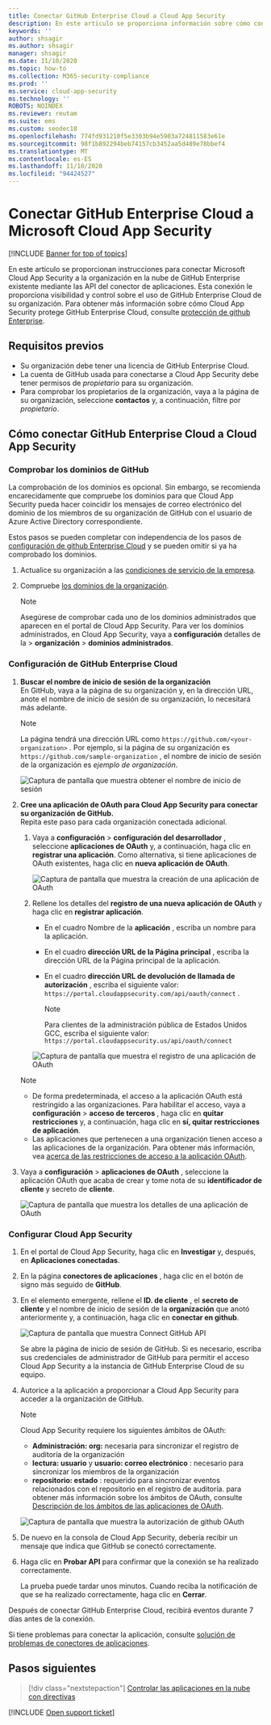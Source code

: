 ```yaml
---
title: Conectar GitHub Enterprise Cloud a Cloud App Security
description: En este artículo se proporciona información sobre cómo conectar la aplicación GitHub Enterprise Cloud a Cloud App Security mediante el conector de API para la visibilidad y el control del uso.
keywords: ''
author: shsagir
ms.author: shsagir
manager: shsagir
ms.date: 11/10/2020
ms.topic: how-to
ms.collection: M365-security-compliance
ms.prod: ''
ms.service: cloud-app-security
ms.technology: ''
ROBOTS: NOINDEX
ms.reviewer: reutam
ms.suite: ems
ms.custom: seodec18
ms.openlocfilehash: 774fd931210f5e3303b94e5903a724811583e61e
ms.sourcegitcommit: 98f1b892294beb74157cb3452aa5d489e78bbef4
ms.translationtype: MT
ms.contentlocale: es-ES
ms.lasthandoff: 11/10/2020
ms.locfileid: "94424527"
---
```

# <a name="connect-github-enterprise-cloud-to-microsoft-cloud-app-security"></a>Conectar GitHub Enterprise Cloud a Microsoft Cloud App Security

[!INCLUDE [Banner for top of topics](includes/banner.md)]

En este artículo se proporcionan instrucciones para conectar Microsoft Cloud App Security a la organización en la nube de GitHub Enterprise existente mediante las API del conector de aplicaciones. Esta conexión le proporciona visibilidad y control sobre el uso de GitHub Enterprise Cloud de su organización. Para obtener más información sobre cómo Cloud App Security protege GitHub Enterprise Cloud, consulte [protección de github Enterprise](protect-github.md).

## <a name="prerequisites"></a>Requisitos previos

- Su organización debe tener una licencia de GitHub Enterprise Cloud.
- La cuenta de GitHub usada para conectarse a Cloud App Security debe tener permisos de *propietario* para su organización.
- Para comprobar los propietarios de la organización, vaya a la página de su organización, seleccione **contactos** y, a continuación, filtre por *propietario*.

## <a name="how-to-connect-github-enterprise-cloud-to-cloud-app-security"></a>Cómo conectar GitHub Enterprise Cloud a Cloud App Security

### <a name="verify-your-github-domains"></a>Comprobar los dominios de GitHub

La comprobación de los dominios es opcional. Sin embargo, se recomienda encarecidamente que compruebe los dominios para que Cloud App Security pueda hacer coincidir los mensajes de correo electrónico del dominio de los miembros de su organización de GitHub con el usuario de Azure Active Directory correspondiente.

Estos pasos se pueden completar con independencia de los pasos de [configuración de github Enterprise Cloud](#configure-github-enterprise-cloud) y se pueden omitir si ya ha comprobado los dominios.

1. Actualice su organización a las [condiciones de servicio de la empresa](https://help.github.com/en/github/setting-up-and-managing-organizations-and-teams/upgrading-to-the-corporate-terms-of-service).
1. Compruebe [los dominios de la organización](https://help.github.com/en/github/setting-up-and-managing-organizations-and-teams/verifying-your-organizations-domain).

    > [!NOTE]
    > Asegúrese de comprobar cada uno de los dominios administrados que aparecen en el portal de Cloud App Security. Para ver los dominios administrados, en Cloud App Security, vaya a **configuración** detalles de la  >  **organización**  >  **dominios administrados**.

### <a name="configure-github-enterprise-cloud"></a>Configuración de GitHub Enterprise Cloud

1. **Buscar el nombre de inicio de sesión de la organización**  
En GitHub, vaya a la página de su organización y, en la dirección URL, anote el nombre de inicio de sesión de su organización, lo necesitará más adelante.

    > [!NOTE]
    > La página tendrá una dirección URL como `https://github.com/<your-organization>` . Por ejemplo, si la página de su organización es `https://github.com/sample-organization` , el nombre de inicio de sesión de la organización es *ejemplo de organización*.

    ![Captura de pantalla que muestra obtener el nombre de inicio de sesión](media/connect-github-org-login-name.png)

1. **Cree una aplicación de OAuth para Cloud App Security para conectar su organización de GitHub.**  
Repita este paso para cada organización conectada adicional.

    1. Vaya a **configuración**  >  **configuración del desarrollador** , seleccione **aplicaciones de OAuth** y, a continuación, haga clic en **registrar una aplicación**. Como alternativa, si tiene aplicaciones de OAuth existentes, haga clic en **nueva aplicación de OAuth**.

        ![Captura de pantalla que muestra la creación de una aplicación de OAuth](media/connect-github-create-oauth-app.png)

    1. Rellene los detalles del **registro de una nueva aplicación de OAuth** y haga clic en **registrar aplicación**.
        - En el cuadro Nombre de la **aplicación** , escriba un nombre para la aplicación.
        - En el cuadro **dirección URL de la Página principal** , escriba la dirección URL de la Página principal de la aplicación.
        - En el cuadro **dirección URL de devolución de llamada de autorización** , escriba el siguiente valor: `https://portal.cloudappsecurity.com/api/oauth/connect` .

            > [!NOTE]
            > Para clientes de la administración pública de Estados Unidos GCC, escriba el siguiente valor: `https://portal.cloudappsecurity.us/api/oauth/connect`

        ![Captura de pantalla que muestra el registro de una aplicación de OAuth](media/connect-github-register-oauth-app.png)

    > [!NOTE]
    >
    > - De forma predeterminada, el acceso a la aplicación OAuth está restringido a las organizaciones. Para habilitar el acceso, vaya a **configuración**  >  **acceso de terceros** , haga clic en **quitar restricciones** y, a continuación, haga clic en **sí, quitar restricciones de aplicación**.
    > - Las aplicaciones que pertenecen a una organización tienen acceso a las aplicaciones de la organización. Para obtener más información, vea [acerca de las restricciones de acceso a la aplicación OAuth](https://help.github.com/en/github/setting-up-and-managing-organizations-and-teams/about-oauth-app-access-restrictions).

1. Vaya a **configuración**  >  **aplicaciones de OAuth** , seleccione la aplicación OAuth que acaba de crear y tome nota de su **identificador de cliente** y secreto de **cliente**.

    ![Captura de pantalla que muestra los detalles de una aplicación de OAuth](media/connect-github-oauth-app-details.png)

### <a name="configure-cloud-app-security"></a>Configurar Cloud App Security

1. En el portal de Cloud App Security, haga clic en **Investigar** y, después, en **Aplicaciones conectadas**.

1. En la página **conectores de aplicaciones** , haga clic en el botón de signo más seguido de **GitHub**.

1. En el elemento emergente, rellene el **ID. de cliente** , el **secreto de cliente** y el nombre de inicio de sesión de la **organización** que anotó anteriormente y, a continuación, haga clic en **conectar en github**.

    ![Captura de pantalla que muestra Connect GitHub API](media/connect-github-connect-app.png)

    Se abre la página de inicio de sesión de GitHub. Si es necesario, escriba sus credenciales de administrador de GitHub para permitir el acceso Cloud App Security a la instancia de GitHub Enterprise Cloud de su equipo.

1. Autorice a la aplicación a proporcionar a Cloud App Security para acceder a la organización de GitHub.

    > [!NOTE]
    > Cloud App Security requiere los siguientes ámbitos de OAuth:
    >
    > - **Administración: org:** necesaria para sincronizar el registro de auditoría de la organización
    > - **lectura: usuario** y **usuario: correo electrónico** : necesario para sincronizar los miembros de la organización
    > - **repositorio: estado** : requerido para sincronizar eventos relacionados con el repositorio en el registro de auditoría. para obtener más información sobre los ámbitos de OAuth, consulte [Descripción de los ámbitos de las aplicaciones de OAuth](https://developer.github.com/apps/building-oauth-apps/understanding-scopes-for-oauth-apps/).

    ![Captura de pantalla que muestra la autorización de github OAuth](media/connect-github-authorize-app.png)

1. De nuevo en la consola de Cloud App Security, debería recibir un mensaje que indica que GitHub se conectó correctamente.

1. Haga clic en **Probar API** para confirmar que la conexión se ha realizado correctamente.

    La prueba puede tardar unos minutos. Cuando reciba la notificación de que se ha realizado correctamente, haga clic en **Cerrar**.

Después de conectar GitHub Enterprise Cloud, recibirá eventos durante 7 días antes de la conexión.

Si tiene problemas para conectar la aplicación, consulte [solución de problemas de conectores de aplicaciones](troubleshooting-api-connectors-using-error-messages.md).

## <a name="next-steps"></a>Pasos siguientes

> [!div class="nextstepaction"]
> [Controlar las aplicaciones en la nube con directivas](control-cloud-apps-with-policies.md)

[!INCLUDE [Open support ticket](includes/support.md)]
